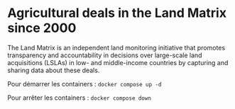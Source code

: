 # Agricultural deals in the Land Matrix since 2000

The Land Matrix is an independent land monitoring initiative that promotes transparency and accountability in decisions over large-scale land acquisitions (LSLAs) in low- and middle-income countries by capturing and sharing data about these deals.

Pour démarrer les containers :
`docker compose up -d`

Pour arrêter les containers :
`docker compose down`
